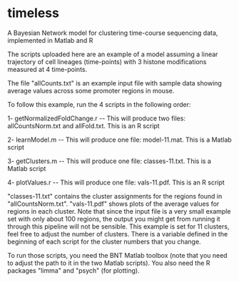 # timeless
A Bayesian Network model for clustering time-course sequencing data, implemented in Matlab and R



The scripts uploaded here are an example of a model assuming a linear trajectory of cell lineages (time-points) with 3 histone modifications measured at 4 time-points. 

The file "allCounts.txt" is an example input file with sample data showing average values across some promoter regions in mouse.

To follow this example, run the 4 scripts in the following order:

1- getNormalizedFoldChange.r -- This will produce two files: allCountsNorm.txt and allFold.txt. This is an R script

2- learnModel.m -- This will produce one file: model-11.mat. This is a Matlab script

3- getClusters.m -- This will produce one file: classes-11.txt. This is a Matlab script

4- plotValues.r -- This will produce one file: vals-11.pdf. This is an R script


"classes-11.txt" contains the cluster assignments for the regions found in "allCountsNorm.txt". "vals-11.pdf" shows plots of the average values for regions in each cluster. Note that since the input file is a very small example set with only about 100 regions, the output you might get from running it through this pipeline will not be sensible. This example is set for 11 clusters, feel free to adjust the number of clusters. There is a variable defined in the beginning of each script for the cluster numbers that you change.


To run those scripts, you need the BNT Matlab toolbox (note that you need to adjust the path to it in the two Matlab scripts). You also need the R packages "limma" and "psych" (for plotting).
